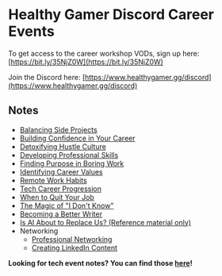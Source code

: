 # Healthy Gamer Discord Career Events

To get access to the career workshop VODs, sign up here: [https://bit.ly/35NjZ0W](https://bit.ly/35NjZ0W)

Join the Discord here: [https://www.healthygamer.gg/discord](https://www.healthygamer.gg/discord)

## Notes

- [Balancing Side Projects](./Balancing%20Side%20Projects)
- [Building Confidence in Your Career](Balancing%20Side%20Projects)
- [Detoxifying Hustle Culture](./Detoxifying%20Hustle%20Culture)
- [Developing Professional Skills](./Developing%20Professional%20Skills)
- [Finding Purpose in Boring Work](./Finding%20Purpose%20in%20Boring%20Work)
- [Identifying Career Values](./Identifying%20Career%20Values)
- [Remote Work Habits](./Remote%20Work%20Habits)
- [Tech Career Progression](./Tech%20Career%20Progression)
- [When to Quit Your Job](./When%20to%20Quit%20Your%20Job)
- [The Magic of "I Don't Know"](./magic-of-i-dont-know)
- [Becoming a Better Writer](./Becoming%20a%20Better%20Writer)
- [Is AI About to Replace Us? (Reference material only)](./AI%20References)
- Networking
  - [Professional Networking](./networkinig/Professional%20Networking)
  - [Creating LinkedIn Content](./networkinig/Creating%20LinkedIn%20Content)

**Looking for tech event notes? You can find those [here](https://healthygamer.github.io/CodingEvents/)!**
